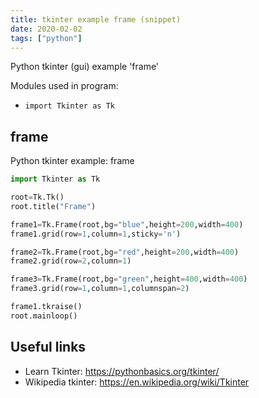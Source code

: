 ```yaml
---
title: tkinter example frame (snippet)
date: 2020-02-02
tags: ["python"]
---
```

Python tkinter (gui) example 'frame'


Modules used in program: 
* `import Tkinter as Tk`

## frame

Python tkinter example: frame

```python
import Tkinter as Tk

root=Tk.Tk()
root.title("Frame")

frame1=Tk.Frame(root,bg="blue",height=200,width=400)
frame1.grid(row=1,column=1,sticky='n')

frame2=Tk.Frame(root,bg="red",height=200,width=400)
frame2.grid(row=2,column=1)

frame3=Tk.Frame(root,bg="green",height=400,width=400)
frame3.grid(row=1,column=1,columnspan=2)

frame1.tkraise()
root.mainloop()


```

## Useful links

- Learn Tkinter: https://pythonbasics.org/tkinter/
- Wikipedia tkinter: https://en.wikipedia.org/wiki/Tkinter
